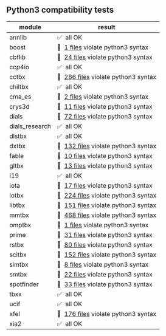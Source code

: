 ## Python3 compatibility tests

module | result
--- | ---
annlib | :white_check_mark:&nbsp; all OK
boost | :red_circle:&nbsp; [1 files](boost.log) violate python3 syntax
cbflib | :red_circle:&nbsp; [24 files](cbflib.log) violate python3 syntax
ccp4io | :white_check_mark:&nbsp; all OK
cctbx | :red_circle:&nbsp; [286 files](cctbx.log) violate python3 syntax
chiltbx | :white_check_mark:&nbsp; all OK
cma_es | :red_circle:&nbsp; [2 files](cma_es.log) violate python3 syntax
crys3d | :red_circle:&nbsp; [11 files](crys3d.log) violate python3 syntax
dials | :red_circle:&nbsp; [72 files](dials.log) violate python3 syntax
dials_research | :white_check_mark:&nbsp; all OK
dlstbx | :white_check_mark:&nbsp; all OK
dxtbx | :red_circle:&nbsp; [132 files](dxtbx.log) violate python3 syntax
fable | :red_circle:&nbsp; [10 files](fable.log) violate python3 syntax
gltbx | :red_circle:&nbsp; [13 files](gltbx.log) violate python3 syntax
i19 | :white_check_mark:&nbsp; all OK
iota | :red_circle:&nbsp; [17 files](iota.log) violate python3 syntax
iotbx | :red_circle:&nbsp; [224 files](iotbx.log) violate python3 syntax
libtbx | :red_circle:&nbsp; [151 files](libtbx.log) violate python3 syntax
mmtbx | :red_circle:&nbsp; [468 files](mmtbx.log) violate python3 syntax
omptbx | :red_circle:&nbsp; [1 files](omptbx.log) violate python3 syntax
prime | :red_circle:&nbsp; [31 files](prime.log) violate python3 syntax
rstbx | :red_circle:&nbsp; [80 files](rstbx.log) violate python3 syntax
scitbx | :red_circle:&nbsp; [152 files](scitbx.log) violate python3 syntax
simtbx | :red_circle:&nbsp; [8 files](simtbx.log) violate python3 syntax
smtbx | :red_circle:&nbsp; [22 files](smtbx.log) violate python3 syntax
spotfinder | :red_circle:&nbsp; [33 files](spotfinder.log) violate python3 syntax
tbxx | :white_check_mark:&nbsp; all OK
ucif | :white_check_mark:&nbsp; all OK
xfel | :red_circle:&nbsp; [176 files](xfel.log) violate python3 syntax
xia2 | :white_check_mark:&nbsp; all OK
